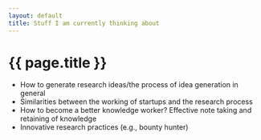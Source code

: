```yaml
---
layout: default
title: Stuff I am currently thinking about
---
```


<h1>{{ page.title }}</h1>

*   How to generate research ideas/the process of idea generation in general
*   Similarities between the working of startups and the research process
*   How to become a better knowledge worker? Effective note taking and retaining of knowledge
*   Innovative research practices (e.g., bounty hunter)